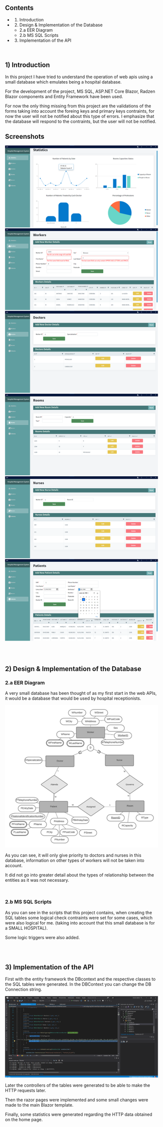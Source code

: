 ## Contents

- 1. Introduction
- 2. Design & Implementation of the Database
   - 2.a EER Diagram
   - 2.b MS SQL Scripts
- 3. Implementation of the API

<br />

## 1) Introduction

In this project I have tried to understand the operation of web apis using a small database which emulates being a hospital database.

For the development of the project, MS SQL, ASP.NET Core Blazor, Radzen Blazor components and Entity Framework have been used.

For now the only thing missing from this project are the validations of the forms taking into account the foreing keys and primary keys 
contraints, for now the user will not be notified about this type of errors.
I emphasize that the database will respond to the contraints, but the user will not be notified.

## Screenshots

![](images/1.png) 
![](images/2.png) 
![](images/3.png) 
![](images/4.png)
![](images/5.png)
![](images/6.png)

<br />
<br />

## 2) Design & Implementation of the Database

### 2.a EER Diagram

A very small database has been thought of as my first start in the web APIs, it would be a database that would be used by hospital receptionists.

![](images/dbEER.jpeg)

As you can see, it will only give priority to doctors and nurses in this database, information on other types of workers will not be taken into account.

It did not go into greater detail about the types of relationship between the entities as it was not necessary.

<br />


### 2.b MS SQL Scripts

As you can see in the scripts that this project contains, when creating the SQL tables some logical check contraints were set for some cases, which were also logical for me.
(taking into account that this small database is for a SMALL HOSPITAL).

Some logic triggers were also added.

<br />
<br />

## 3) Implementation of the API

First with the entity framework the DBcontext and the respective classes to the SQL tables were generated.
In the DBContext you can change the DB Connection string.

![](images/dbcontext.png)

Later the controllers of the tables were generated to be able to make the HTTP requests later.

Then the razor pages were implemented and some small changes were made to the main Blazor template.

Finally, some statistics were generated regarding the HTTP data obtained on the home page.
